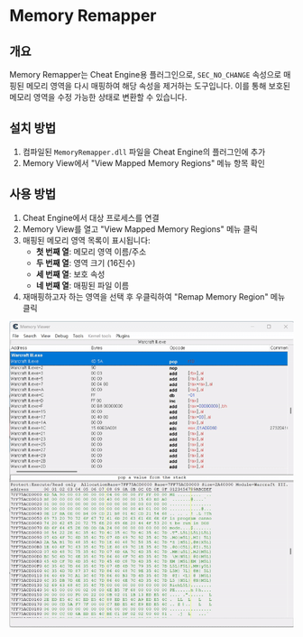 # Memory Remapper

## 개요

Memory Remapper는 Cheat Engine용 플러그인으로, `SEC_NO_CHANGE` 속성으로 매핑된 메모리 영역을 다시 매핑하여 해당 속성을 제거하는 도구입니다. 이를 통해 보호된 메모리 영역을 수정 가능한 상태로 변환할 수 있습니다.

## 설치 방법

1. 컴파일된 `MemoryRemapper.dll` 파일을 Cheat Engine의 플러그인에 추가
2. Memory View에서 "View Mapped Memory Regions" 메뉴 항목 확인

## 사용 방법

1. Cheat Engine에서 대상 프로세스를 연결
2. Memory View를 열고 "View Mapped Memory Regions" 메뉴 클릭
3. 매핑된 메모리 영역 목록이 표시됩니다:
   - **첫 번째 열**: 메모리 영역 이름/주소
   - **두 번째 열**: 영역 크기 (16진수)
   - **세 번째 열**: 보호 속성
   - **네 번째 열**: 매핑된 파일 이름
4. 재매핑하고자 하는 영역을 선택 후 우클릭하여 "Remap Memory Region" 메뉴 클릭


![데모](media/demo.gif)
